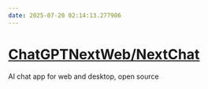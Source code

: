 ```yaml
---
date: 2025-07-20 02:14:13.277906
---
```


# [ChatGPTNextWeb/NextChat](https://github.com/ChatGPTNextWeb/NextChat)

AI chat app for web and desktop, open source